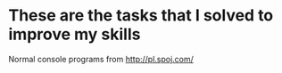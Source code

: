 # These are the tasks that I solved to improve my skills
Normal console programs from http://pl.spoj.com/
